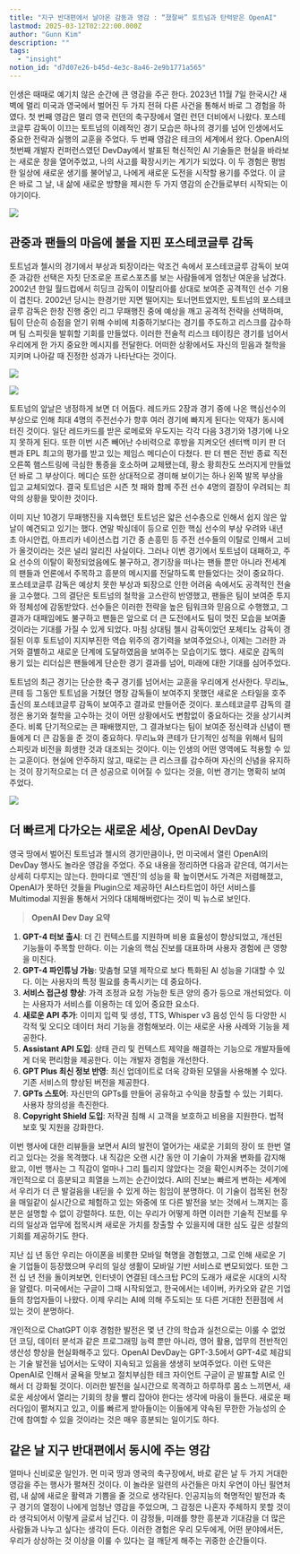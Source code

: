```yaml
---
title: "지구 반대편에서 날아온 감동과 영감 : “졌잘싸” 토트넘과 탄력받은 OpenAI"
lastmod: 2025-03-12T02:22:00.000Z
author: "Gunn Kim"
description: ""
tags:
  - "insight"
notion_id: "d7d07e26-b45d-4e3c-8a46-2e9b1771a565"
---
```


인생은 때때로 예기치 않은 순간에 큰 영감을 주곤 한다. 2023년 11월 7일 한국시간 새벽에 멀리 미국과 영국에서 벌어진 두 가지 전혀 다른 사건을 통해서 바로 그 경험을 하였다. 첫 번째 영감은 멀리 영국 런던의 축구장에서 열린 런던 더비에서 나왔다. 포스테코글루 감독이 이끄는 토트넘의 이례적인 경기 모습은 하나의 경기를 넘어 인생에서도 중요한 전략과 실행의 교훈을 주었다. 두 번째 영감은 테크의 세계에서 왔다. OpenAI의 첫번째 개발자 컨퍼런스였던 DevDay에서 발표된 혁신적인 AI 기술들은 현실을 바라보는 새로운 창을 열어주었고, 나의 사고를 확장시키는 계기가 되었다. 이 두 경험은 평범한 일상에 새로운 생기를 불어넣고, 나에게 새로운 도전을 시작할 용기를 주었다. 이 글은 바로 그 날, 내 삶에 새로운 방향을 제시한 두 가지 영감의 순간들로부터 시작되는 이야기이다.

![](https://prod-files-secure.s3.us-west-2.amazonaws.com/94f51666-273a-443d-bf89-42827b5b6876/0e853364-4ae9-4f27-9ec0-30fb92322b55/Untitled.png?X-Amz-Algorithm=AWS4-HMAC-SHA256&X-Amz-Content-Sha256=UNSIGNED-PAYLOAD&X-Amz-Credential=ASIAZI2LB4663ANR7IDM%2F20250314%2Fus-west-2%2Fs3%2Faws4_request&X-Amz-Date=20250314T044805Z&X-Amz-Expires=3600&X-Amz-Security-Token=IQoJb3JpZ2luX2VjEJz%2F%2F%2F%2F%2F%2F%2F%2F%2F%2FwEaCXVzLXdlc3QtMiJHMEUCIQCF5T0RfXP%2FIsuZf2bgSCCOVy2g40TSlnG2DONA3LdITQIgDWE4g6dF4ONNyaKDzC2FPrjEtKAfD7uyVz1Sx44%2F0wgqiAQI5f%2F%2F%2F%2F%2F%2F%2F%2F%2F%2FARAAGgw2Mzc0MjMxODM4MDUiDGaonHBKtl9rI4udeSrcA2f3HlB0LxoyegkfupmPxUMwolDGJUazhROZcsXV%2BTtvBzJCc2%2FLKBNXDp%2BvBMKvOBGC8u0rzYWqA53ddzGOLr0L9Q0NCCVmEMVfXeBgF7OhkEA%2FTrNrFniUCXt8HZ5jB3l%2BLHiZzv6oINT%2F3S9b13JlM7OHq96CaBQYXBjezCRB07gkWEmhJEiuRy4zrhl9UvA7sGmxT9Zdjouk430a5NF%2B2oDeHzQMOgtvOe4R7Fpo6ci7juC0QpL2z2GxAojY%2BK%2FCzfC3OWQ2Gufikczr7SUpTIf%2FYBYDD4Y4g8ifhhL5gpz%2FNuqNOKLB3%2BaPjerIcWnbIb1bqr8%2B9%2BGc9pkKSyB%2F9Uh1BjNqeqkl%2Fdut26Ss%2BXlVQF98kBP3pUbsUcEINotL%2B0ifTlAk92ER1vobcjGcfwcsdPI9kpLp8QJcZ7n4h1s9orw9wdPKArKWxCypo5cKuEbS3eOQQTckk%2B%2FLUCkkRBQulpxYOPyZAco9fu%2Fj07iKUtpLlq7WucNNkeHgMgOl0AhPMj1NA13WGXCoSalplw9RQPpLg2YZJuukyGSssWDUcs8Y9tGXeezyfuGiOSypWOkEOl9wDNbb5NvgL%2Bmk%2F32XCd3y4U8G9%2FGTxZ%2BkOAkzpoCGbRcwhFZcMJfNzr4GOqUBJV9cTc1xCQgq0GW6QisREWOYJ%2BZ6SrR3YiPHNSQFCZ1zHgqMA7ZwH6EDDGf42FlQx7hKNynOb8N4bE3vP6NxAAe9XMS7ynVegM%2BWtA%2BVKI1mfUJxorgAvO%2FFrFm2jMb2iSrijlXn6OUZaUHRMYmZOttJFBGGiqnqXkdFrnyj5Wj9LvC7RcKjBje7%2FlEC74azvHHr%2FGPdzaLc6HFe5NuWOBypgjt0&X-Amz-Signature=8ef832fcdb8e5cda44255e47bfa032d1b771cd3dd384c7674328b9452e2c88e8&X-Amz-SignedHeaders=host&x-id=GetObject)


## 관중과 팬들의 마음에 불을 지핀 포스테코글루 감독

토트넘과 첼시의 경기에서 부상과 퇴장이라는 악조건 속에서 포스테코글루 감독이 보여준 과감한 선택은 자칫 단조로운 프로스포츠를 보는 사람들에게 엄청난 여운을 남겼다. 2002년 한일 월드컵에서 히딩크 감독이 이탈리아를 상대로 보여준 공격적인 선수 기용이 겹친다. 2002년 당시는 한경기만 지면 떨어지는 토너먼트였지만, 토트넘의 포스테코글루 감독은 한창 진행 중인 리그 무패행진 중에 예상을 깨고 공격적 전략을 선택하며, 팀이 단순히 승점을 얻기 위해 수비에 치중하기보다는 경기를 주도하고 리스크를 감수하며 팀 스피릿을 발휘할 기회를 만들었다. 이러한 전술적 리스크 테이킹은 경기를 넘어서 우리에게 한 가지 중요한 메시지를 전달한다. 어떠한 상황에서도 자신의 믿음과 철학을 지키며 나아갈 때 진정한 성과가 나타난다는 것이다.

![](https://prod-files-secure.s3.us-west-2.amazonaws.com/94f51666-273a-443d-bf89-42827b5b6876/c56116e1-a9e5-43b7-b589-f6c1e9b1d0fd/Untitled.png?X-Amz-Algorithm=AWS4-HMAC-SHA256&X-Amz-Content-Sha256=UNSIGNED-PAYLOAD&X-Amz-Credential=ASIAZI2LB466WX24X4YD%2F20250314%2Fus-west-2%2Fs3%2Faws4_request&X-Amz-Date=20250314T044806Z&X-Amz-Expires=3600&X-Amz-Security-Token=IQoJb3JpZ2luX2VjEJz%2F%2F%2F%2F%2F%2F%2F%2F%2F%2FwEaCXVzLXdlc3QtMiJHMEUCIH%2BPiQ9C8jGlpCQ3qUFQp0bkgOo%2BZpE9F9eaVhYfxHj8AiEA79uHUpDVpKd4J%2Bpzg1KHLgCzlsNJEVWic86PBfCUwxsqiAQI5f%2F%2F%2F%2F%2F%2F%2F%2F%2F%2FARAAGgw2Mzc0MjMxODM4MDUiDEGvW0GxXA8%2BbjWX4CrcAzNGSS3VR%2Bzy7QEGI616PkV%2BK18aP9OlEN9Co3Wk4faiN4qxrx87tsaNqA8WTH%2FhfoMjS%2F13DePkm%2FUuOBcM5rsLIzBG8OT5g9u2nZ9%2FPmnStZ6gCW%2BYLXDEYi567o8bxEK%2FOOS4lionFMuSVxu8Xu28svVu5Bk%2FloZGPH%2FgsPszj6gMIPmR27nyS7IpLZUaivtmNF13eg%2F37a8mZIatYdhoAvgHCxo%2BSdOPrOdVxvSF3Rxa2giW%2B%2Fi0NlKDaWWFSClZZSUGUO5ZoPvekXI4vJEVukiEHx64q3LsefkOXuaVEs5cxwTuoi2kNinkdUwNP7PIqO8zmQ2LL%2Fxw%2F0iAvgZ%2BzjYpGfKBvjZS%2FfeT7Io7sil4rh%2FDyQmpALlFgq0xMK%2BylGDTcti8ieyhrOmqQ7pGiQ%2FBHYrjXL3t2VLHDUMUb5XvmfIiIcM63livS1xvAHiB8B4YvvtqZC4KtRe0jGBsWmmgsRz9rhpM7%2FY73VbDjQg9xPrm0PSLQwwV4iggL3tc0iDz0m3okPKkNnKP%2BQTqIn70QAtvLmPYtIxh1CRFqG3vv3wASIXGgaIGPQAzGNEJY4aEgy3ojnf5JW3wX2zCp0kHClNaJzGXOnd4D9y5daWYqmnQe90rO%2FtPMODMzr4GOqUBvkQ4pyf9ofc0M%2FqX3S%2B40K2JDkb8yv2fQH4KZzlxu7Wlml3BNdOSqJtB3pkNzJhLt2VZuprrlq4SXIB2BaoB8%2Bpc8ljWcLfkgx%2F5FMnPiE8qJJbUdF8Q85LrH%2FDOb7Ga9NQH2TxJXu8HujGfoGBzfQJGlsb1%2FLhmBpjS4MTcSym4fq8EkA%2FLZ6wNns343bEEzcfyvzkT7fIgn5oxxwrNvcHAy0Am&X-Amz-Signature=6dbb5feeb86a97ae7a9b5ad891d6fff2036760afdc728dee3aa14c12030a3ec8&X-Amz-SignedHeaders=host&x-id=GetObject)

![](https://prod-files-secure.s3.us-west-2.amazonaws.com/94f51666-273a-443d-bf89-42827b5b6876/18bf9feb-675b-46c8-b42f-4d534aaa474d/Untitled.png?X-Amz-Algorithm=AWS4-HMAC-SHA256&X-Amz-Content-Sha256=UNSIGNED-PAYLOAD&X-Amz-Credential=ASIAZI2LB466S2HHWYIX%2F20250314%2Fus-west-2%2Fs3%2Faws4_request&X-Amz-Date=20250314T044806Z&X-Amz-Expires=3600&X-Amz-Security-Token=IQoJb3JpZ2luX2VjEJz%2F%2F%2F%2F%2F%2F%2F%2F%2F%2FwEaCXVzLXdlc3QtMiJHMEUCIQDO0ktwNGmrjNB9VKt%2Fbf6ZvbjjHDRPNTCWOR1TIgrSUwIgNjaytWOxrPl%2B2Z%2F4oUK6xYz7JTIlQXU%2By8%2BV9a3j8vQqiAQI5f%2F%2F%2F%2F%2F%2F%2F%2F%2F%2FARAAGgw2Mzc0MjMxODM4MDUiDCKgBPNFhK9Ya0x%2FuyrcAw0ss48gupUuwHlvsh0NI6BtUdBmgb%2BW%2BnJQoC8Ir%2BIr%2FvB8PtBnupPEdz0kf4H7czN8Tgi6H3kvMKnbLpny8TPw7F7ZAUXV05skEU5XMU9thh3yKrZw%2F8X4lESKYqaZGJBbsap%2FGoAJQqBVBHeTLSUiQ4%2Bcprh%2B3ltG8bYLLMY7OgZQUgJMH6lXIO97V%2FlDoWoMbRWaizwo3QdcE2uJ3ISXjU0vqq76SVnZVW0sgB56ryTAmtOym5BOnW%2FkpYO0LWdTyae8qMFtOGIXkY3tobpCH8m1CV27uBhdDL3e98eGlNlqj2vPQ327BzUDvTgO%2BjskufXj6z5osu4rZy6c4%2FyJpc%2FmO5ZGSAFx74py0eABXGcppeoxjUgQ9Qiliv81HmUGSTNUorHnSfyvCPXtkA0kFLICfNCctCZQd1R8tk7mDujPKbupusqDc4Ae2NNP38ulC8KJMLqV7nBvenZVDXKqpvsa1kv1rYwzCwMxDZQSzHYGabyPKo7We2WtjgMIT3XyCIk46LhxfXpBsHz2rrJdfcw9dSmghHwfs0MGT8WUPf6tBtAcVof1EqRIQQD0hJctNKy8G6MkdkZN3fxrjNuOZfC%2Ff1tL%2FlkStAis31xTdcl4%2FXyWMmz2YSrwMIPNzr4GOqUB7ml6f17WV%2FO9rDXRuSExMXMd4syxHlo1OegWhDYXoEqdigw5npniQyewhDMHt7IeeBRBMF5zU%2Bxb7V6sa6%2FGhQfo1GoiKsYsffn8xbiBs4cgEPjuv0bcPWDVZtBhQ2hvSRLLE0MUW4O8Sygslt1Q0wE6tOVRMVSRAahguRfiBFX6Oqz121FjaewZlvUT%2BtZeu2RzmgFqwSM8wFuRP9tC6FjHPlbt&X-Amz-Signature=5e57511e3f2bbba1208fccca89f2ac46cde19f04b2c3fed04b71c2abe0401645&X-Amz-SignedHeaders=host&x-id=GetObject)

토트넘의 앞날은 냉정하게 보면 더 어둡다. 레드카드 2장과 경기 중에 나온 핵심선수의 부상으로 인해 최대 4명의 주전선수가 향후 여러 경기에 빠지게 된다는 악재가 동시에 터진 것이다. 일단 레드카드를 받은 로메로와 우도지는 각각 다음 3경기와 1경기에 나오지 못하게 된다. 또한 이번 시즌 빼어난 수비력으로 후방을 지켜오던 센터백 미키 판 더 펜과 EPL 최고의 평가를 받고 있는 제임스 메디슨이 다쳤다. 판 더 펜은 전반 종료 직전 오른쪽 햄스트링에 극심한 통증을 호소하며 교체됐는데, 황소 황희찬도 쓰러지게 만들었던 바로 그 부상이다. 메디슨 또한 상대적으로 경미해 보이기는 하나 왼쪽 발목 부상을 입고 교체되었다. 결국 토트넘은 시즌 첫 패와 함께 주전 선수 4명의 결장이 우려되는 최악의 상황을 맞이한 것이다.

이미 지난 10경기 무패행진을 지속했던 토트넘은 얇은 선수층으로 인해서 쉽지 않은 앞날이 예견되고 있기는 했다. 연말 박싱데이 등으로 인한 핵심 선수의 부상 우려와 내년 초 아시안컵, 아프리카 네이션스컵 기간 중 손흥민 등 주전 선수들의 이탈로 인해서 고비가 올것이라는 것은 널리 알리진 사실이다. 그러나 이번 경기에서 토트넘이 대패하고, 주요 선수의 이탈이 확정되었음에도 불구하고, 경기장을 떠나는 팬들 뿐만 아니라 전세계의 팬들과 언론에서 주목하고 흥분의 메시지를 전달하도록 만들었다는 것이 중요하다. 포스테코글루 감독은 예상치 못한 부상과 퇴장으로 인한 어려움 속에서도 공격적인 전술을 고수했다. 그의 결단은 토트넘의 철학을 고스란히 반영했고, 팬들은 팀이 보여준 투지와 정체성에 감동받았다. 선수들은 이러한 전략을 높은 팀워크와 믿음으로 수행했고, 그 결과가 대패임에도 불구하고 팬들은 앞으로 더 큰 도전에서도 팀이 멋진 모습을 보여줄 것이라는 기대를 가질 수 있게 되었다. 마침 상대팀 첼시 감독이었던 포체티노 감독이 경질된 이후 토트넘이 지지부진한 역습 위주의 경기력을 보여주었으나, 이제는 그러한 과거와 결별하고 새로운 단계에 도달하였음을 보여주는 모습이기도 했다. 새로운 감독의 용기 있는 리더십은 팬들에게 단순한 경기 결과를 넘어, 미래에 대한 기대를 심어주었다.

토트넘의 최근 경기는 단순한 축구 경기를 넘어서는 교훈을 우리에게 선사한다. 무리뇨, 콘테 등 그동안 토트넘을 거쳤던 명장 감독들이 보여주지 못했던 새로운 스타일을 호주 출신의 포스테코글루 감독이 보여주고 결과로 만들어준 것이다. 포스테코글루 감독의 결정은 용기와 철학을 고수하는 것이 어떤 상황에서도 변함없이 중요하다는 것을 상기시켜준다. 비록 단기적으로는 큰 패배했지만, 그 결과보다는 팀이 보여준 정신력과 신념이 팬들에게 더 큰 감동을 준 것이 중요하다. 무리뇨와 콘테가 단기적인 성적을 위해서 팀의 스피릿과 비전을 희생한 것과 대조되는 것이다. 이는 인생의 어떤 영역에도 적용할 수 있는 교훈이다. 현실에 안주하지 않고, 때로는 큰 리스크를 감수하며 자신의 신념을 유지하는 것이 장기적으로는 더 큰 성공으로 이어질 수 있다는 것을, 이번 경기는 명확히 보여주었다.


![](https://prod-files-secure.s3.us-west-2.amazonaws.com/94f51666-273a-443d-bf89-42827b5b6876/8f5aa6bd-c545-4603-addd-c4f7a04ebeb4/Untitled.png?X-Amz-Algorithm=AWS4-HMAC-SHA256&X-Amz-Content-Sha256=UNSIGNED-PAYLOAD&X-Amz-Credential=ASIAZI2LB4663ANR7IDM%2F20250314%2Fus-west-2%2Fs3%2Faws4_request&X-Amz-Date=20250314T044805Z&X-Amz-Expires=3600&X-Amz-Security-Token=IQoJb3JpZ2luX2VjEJz%2F%2F%2F%2F%2F%2F%2F%2F%2F%2FwEaCXVzLXdlc3QtMiJHMEUCIQCF5T0RfXP%2FIsuZf2bgSCCOVy2g40TSlnG2DONA3LdITQIgDWE4g6dF4ONNyaKDzC2FPrjEtKAfD7uyVz1Sx44%2F0wgqiAQI5f%2F%2F%2F%2F%2F%2F%2F%2F%2F%2FARAAGgw2Mzc0MjMxODM4MDUiDGaonHBKtl9rI4udeSrcA2f3HlB0LxoyegkfupmPxUMwolDGJUazhROZcsXV%2BTtvBzJCc2%2FLKBNXDp%2BvBMKvOBGC8u0rzYWqA53ddzGOLr0L9Q0NCCVmEMVfXeBgF7OhkEA%2FTrNrFniUCXt8HZ5jB3l%2BLHiZzv6oINT%2F3S9b13JlM7OHq96CaBQYXBjezCRB07gkWEmhJEiuRy4zrhl9UvA7sGmxT9Zdjouk430a5NF%2B2oDeHzQMOgtvOe4R7Fpo6ci7juC0QpL2z2GxAojY%2BK%2FCzfC3OWQ2Gufikczr7SUpTIf%2FYBYDD4Y4g8ifhhL5gpz%2FNuqNOKLB3%2BaPjerIcWnbIb1bqr8%2B9%2BGc9pkKSyB%2F9Uh1BjNqeqkl%2Fdut26Ss%2BXlVQF98kBP3pUbsUcEINotL%2B0ifTlAk92ER1vobcjGcfwcsdPI9kpLp8QJcZ7n4h1s9orw9wdPKArKWxCypo5cKuEbS3eOQQTckk%2B%2FLUCkkRBQulpxYOPyZAco9fu%2Fj07iKUtpLlq7WucNNkeHgMgOl0AhPMj1NA13WGXCoSalplw9RQPpLg2YZJuukyGSssWDUcs8Y9tGXeezyfuGiOSypWOkEOl9wDNbb5NvgL%2Bmk%2F32XCd3y4U8G9%2FGTxZ%2BkOAkzpoCGbRcwhFZcMJfNzr4GOqUBJV9cTc1xCQgq0GW6QisREWOYJ%2BZ6SrR3YiPHNSQFCZ1zHgqMA7ZwH6EDDGf42FlQx7hKNynOb8N4bE3vP6NxAAe9XMS7ynVegM%2BWtA%2BVKI1mfUJxorgAvO%2FFrFm2jMb2iSrijlXn6OUZaUHRMYmZOttJFBGGiqnqXkdFrnyj5Wj9LvC7RcKjBje7%2FlEC74azvHHr%2FGPdzaLc6HFe5NuWOBypgjt0&X-Amz-Signature=a81f8ea2dbe8f499545a270dab840e16f51d42eaafbabffae8e2ee56d3659241&X-Amz-SignedHeaders=host&x-id=GetObject)


## 더 빠르게 다가오는 새로운 세상, OpenAI DevDay

영국 땅에서 벌어진 토트넘과 첼시의 경기만큼이나, 먼 미국에서 열린 OpenAI의 DevDay 행사도 놀라운 영감을 주었다. 주요 내용을 정리하면 다음과 같은데, 여기서는 상세히 다루지는 않는다. 한마디로 ‘엔진’의 성능을 확 높이면서도 가격은 저렴해졌고, OpenAI가 못하던 것들을 Plugin으로 제공하던 AI스타트업이 하던 서비스를 Multimodal 지원을 통해서 거의다 대체해버렸다는 것이 빅 뉴스로 보인다.


> **OpenAI Dev Day 요약**

1. **GPT-4 터보 출시**: 더 긴 컨텍스트를 지원하며 비용 효율성이 향상되었고, 개선된 기능들이 주목할 만하다. 이는 기술의 핵심 진보를 대표하며 사용자 경험에 큰 영향을 미친다.
1. **GPT-4 파인튜닝 가능**: 맞춤형 모델 제작으로 보다 특화된 AI 성능을 기대할 수 있다. 이는 사용자의 특정 필요를 충족시키는 데 중요하다.
1. **서비스 접근성 향상**: 가격 조정과 요청 가능한 토큰 양의 증가 등으로 개선되었다. 이는 사용자가 서비스를 이용하는 데 있어 중요한 요소다.
1. **새로운 API 추가**: 이미지 입력 및 생성, TTS, Whisper v3 음성 인식 등 다양한 시각적 및 오디오 데이터 처리 기능을 경험해보라. 이는 새로운 사용 사례와 기능을 제공한다.
1. **Assistant API 도입**: 상태 관리 및 컨텍스트 제약을 해결하는 기능으로 개발자들에게 더욱 편리함을 제공한다. 이는 개발자 경험을 개선한다.
1. **GPT Plus 최신 정보 반영**: 최신 업데이트로 더욱 강화된 모델을 사용해볼 수 있다. 기존 서비스의 향상된 버전을 제공한다.
1. **GPTs 스토어**: 자신만의 GPTs를 만들어 공유하고 수익을 창출할 수 있는 기회다. 사용자 창의성을 촉진한다.
1. **Copyright Shield 도입**: 저작권 침해 시 고객을 보호하고 비용을 지원한다. 법적 보호 및 지원을 강화한다.

이번 행사에 대한 리뷰들을 보면서 AI의 발전이 열어가는 새로운 기회의 장이 또 한번 열리고 있다는 것을 목격했다. 내 직감은 오랜 시간 동안 이 기술이 가져올 변화를 감지해왔고, 이번 행사는 그 직감이 얼마나 그리 틀리지 않았다는 것을 확인시켜주는 것이기에 개인적으로 더 흥분되고 희열을 느끼는 순간이었다. AI의 진보는 빠르게 변하는 세계에서 우리가 더 큰 발걸음을 내딛을 수 있게 하는 힘임이 분명하다. 이 기술이 접목된 현장을 매일같이 실시간으로 체험하고 있는 와중에 또 다른 발전을 보는 것에서 느껴지는 흥분은 설명할 수 없이 강렬하다. 또한, 이는 우리가 어떻게 하면 이러한 기술적 진보를 우리의 일상과 업무에 접목시켜 새로운 가치를 창출할 수 있을지에 대한 심도 깊은 성찰의 기회를 제공하기도 한다.

지난 십 년 동안 우리는 아이폰을 비롯한 모바일 혁명을 경험했고, 그로 인해 새로운 기술 기업들이 등장했으며 우리의 일상 생활이 모바일 기반 서비스로 변모되었다. 또한 그 전 십 년 전을 돌이켜보면, 인터넷이 연결된 데스크탑 PC의 도래가 새로운 시대의 시작을 알렸다. 미국에서는 구글이 그때 시작되었고, 한국에서는 네이버, 카카오와 같은 기업들의 창업자들이 나왔다. 이제 우리는 AI에 의해 주도되는 또 다른 거대한 전환점에 서 있는 것이 분명하다. 

개인적으로 ChatGPT 이후 경험한 발전은 몇 년 간의 학습과 실천으로는 이룰 수 없었던 코딩, 데이터 분석과 같은 프로그래밍 능력 뿐만 아니라, 영어 활용, 업무의 전반적인 생산성 향상을 현실화해주고 있다. OpenAI DevDay는 GPT-3.5에서 GPT-4로 체감되는 기술 발전을 넘어서는 도약이 지속되고 있음을 생생히 보여주었다. 이런 도약은 OpenAI로 인해서 굴욕을 맛보고 절치부심한 테크 자이언트 구글이 곧 발표할 AI로 인해서 더 강화될 것이다. 이러한 발전을 실시간으로 목격하고 하루하루 몸소 느끼면서, 새로운 세상에서 열리는 기회의 창을 빨리 잡아야 한다는 생각에 마음이 들뜬다. 새로운 패러다임이 펼쳐지고 있고, 이를 빠르게 받아들이는 이들에게 약속된 무한한 가능성의 순간에 참여할 수 있을 것이라는 것은 매우 흥분되는 일이기도 하다.


## 같은 날 지구 반대편에서 동시에 주는 영감

얼마나 신비로운 일인가. 먼 미국 땅과 영국의 축구장에서, 바로 같은 날 두 가지 거대한 영감을 주는 행사가 펼쳐진 것이다. 이 놀라운 일련의 사건들은 마치 우연이 아닌 필연처럼, 내 삶에 새로운 활력과 기쁨을 줄 것으로 생각된다.  인공지능의 혁명적인 발전과 축구 경기의 열정이 나에게 엄청난 영감을 주었으며, 그 감정은 나혼자 주체하지 못할 것이라 생각되어서 이렇게 글로서 남긴다. 이 감정들, 미래를 향한 흥분과 기대감을 더 많은 사람들과 나누고 싶다는 생각이 든다. 이러한 경험은 우리 모두에게, 어떤 분야에서든, 우리가 상상하는 것 이상을 이룰 수 있다는 걸 깨닫게 해주는 귀중한 순간들이다.

